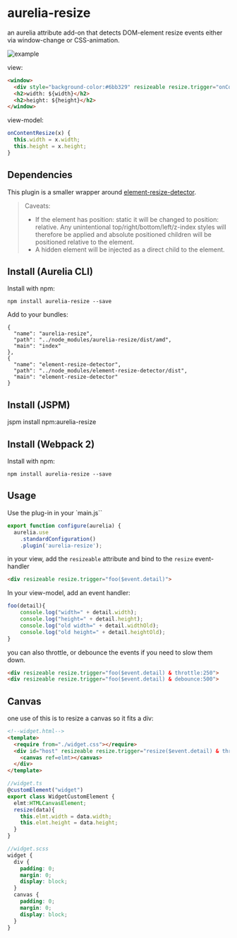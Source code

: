 # aurelia-resize

an aurelia attribute add-on that detects DOM-element resize events either via window-change or CSS-animation.

![example](https://cloud.githubusercontent.com/assets/3584509/25091546/b16f97e6-2381-11e7-93ba-05cefe91c839.gif)

view:
```html
<window>
  <div style="background-color:#6bb329" resizeable resize.trigger="onContentResize($event.detail)"></div>
  <h2>width: ${width}</h2>
  <h2>height: ${height}</h2>
</window>
```
view-model: 
```js
onContentResize(x) {
  this.width = x.width;
  this.height = x.height;
}
```

## Dependencies
This plugin is a smaller wrapper around [element-resize-detector](https://www.npmjs.com/package/element-resize-detector). 

>Caveats:
> - If the element has position: static it will be changed to position: relative. Any unintentional top/right/bottom/left/z-index styles will therefore be applied and absolute positioned children will be positioned relative to the element.
> - A hidden element will be injected as a direct child to the element.


## Install (Aurelia CLI)

Install with npm:
```
npm install aurelia-resize --save
```

Add to your bundles: 

```
{
  "name": "aurelia-resize",
  "path": "../node_modules/aurelia-resize/dist/amd",
  "main": "index"
},
{
  "name": "element-resize-detector",
  "path": "../node_modules/element-resize-detector/dist",
  "main": "element-resize-detector"
}
```

## Install (JSPM)

jspm install npm:aurelia-resize

## Install (Webpack 2)

Install with npm:
```
npm install aurelia-resize --save
```

## Usage

Use the plug-in in your `main.js``
```javascript
export function configure(aurelia) {
  aurelia.use
    .standardConfiguration()
    .plugin('aurelia-resize');
```

in your view, add the `resizeable` attribute and bind to the `resize` event-handler

```html
<div resizeable resize.trigger="foo($event.detail)">
 ```

In your view-model, add an event handler:

```javascript
foo(detail){
    console.log("width=" + detail.width);
    console.log("height=" + detail.height);
    console.log("old width=" + detail.widthOld);
    console.log("old height=" + detail.heightOld);
}
```

you can also throttle, or debounce the events if you need to slow them down. 

```html
<div resizeable resize.trigger="foo($event.detail) & throttle:250">
<div resizeable resize.trigger="foo($event.detail) & debounce:500">
```

## Canvas 

one use of this is to resize a canvas so it fits a div: 

```html
<!--widget.html-->
<template>
  <require from="./widget.css"></require>
  <div id="host" resizeable resize.trigger="resize($event.detail) & throttle:500">
    <canvas ref=elmt></canvas>
  </div>
</template>
```

```ts
//widget.ts
@customElement("widget")
export class WidgetCustomElement {
  elmt:HTMLCanvasElement;
  resize(data){  
    this.elmt.width = data.width;
    this.elmt.height = data.height;
  }
}
```

```scss
//widget.scss
widget {
  div {
    padding: 0;
    margin: 0;
    display: block;
  }
  canvas {
    padding: 0;
    margin: 0;
    display: block;
  }
}
```


